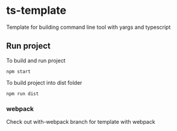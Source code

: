 # ts-template

Template for building command line tool with yargs and typescript

## Run project

To build and run project

```shell
npm start
```

To build project into dist folder

```shell
npm run dist
```

### webpack

Check out with-webpack branch for template with webpack
